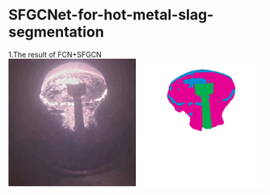 # SFGCNet-for-hot-metal-slag-segmentation

1.The result of FCN+SFGCN
![FCN+SFGCN](https://github.com/ustbzjf1/SFGCNet-for-hot-metal-slag-segmentation/blob/master/visual/2-111.gif)
